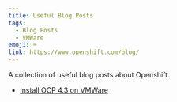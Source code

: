 ```yaml
---
title: Useful Blog Posts
tags:
  - Blog Posts
  - VMWare
emoji: ⌨️
link: https://www.openshift.com/blog/
---
```


A collection of useful blog posts about Openshift.

- [Install OCP 4.3 on VMWare](https://www.openshift.com/blog/installing-ocp-4.3-on-vmware-with-upi)